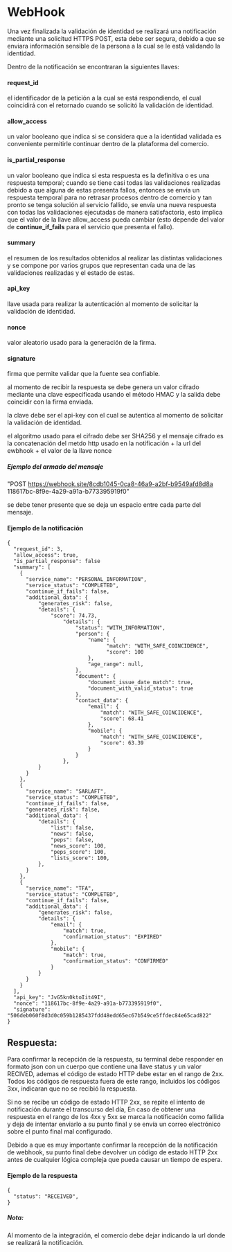 # WebHook

Una vez finalizada la validación de identidad se realizará una notificación mediante una solicitud HTTPS POST, esta debe ser segura, debido a que se enviara información sensible de la persona a la cual se le está validando la identidad. 

Dentro de la notificación se encontraran la siguientes llaves:

#### request_id
el identificador de la petición a la cual se está respondiendo, el cual coincidirá con el retornado cuando se solicitó la validación de identidad.

#### allow_access
un valor booleano que indica si se considera que a la identidad validada es conveniente permitirle continuar dentro de la plataforma del comercio.

#### is_partial_response
un valor booleano que indica si esta respuesta es la definitiva o es una respuesta temporal; cuando se tiene casi todas las validaciones realizadas debido a que alguna de estas presenta fallos, entonces se envía un respuesta temporal para no retrasar procesos dentro de comercio y tan pronto se tenga solución al servicio fallido, se enví­a una nueva respuesta con todas las validaciones ejecutadas de manera satisfactoria, esto implica que el valor de la llave allow_access pueda cambiar (esto depende del valor de **continue_if_fails** para el servicio que presenta el fallo).

#### summary
el resumen de los resultados obtenidos al realizar las distintas validaciones y se compone por varios grupos que representan cada una de las validaciones realizadas y el estado de estas.

#### api_key
llave usada para realizar la autenticación al momento de solicitar la validación de identidad.

#### nonce
valor aleatorio usado para la generación de la firma.

#### signature
firma que permite validar que la fuente sea confiable. 

al momento de recibir la respuesta se debe genera un valor cifrado mediante una clave especificada usando el método HMAC y la salida debe coincidir con la firma enviada.

la clave debe ser el api-key con el cual se autentica al momento de solicitar la validación de identidad.

el algoritmo usado para el cifrado debe ser SHA256 y el mensaje cifrado es la concatenación del metdo http usado en la notificación + la url del ewbhook + el valor de la llave nonce

##### Ejemplo del armado del mensaje

"POST https://webhook.site/8cdb1045-0ca8-46a9-a2bf-b9549afd8d8a 118617bc-8f9e-4a29-a91a-b773395919f0"

se debe tener presente que se deja un espacio entre cada parte del mensaje.


#### Ejemplo de la notificación

```
{
  "request_id": 3,
  "allow_access": true,
  "is_partial_response": false
  "summary": [
    {
      "service_name": "PERSONAL_INFORMATION",
      "service_status": "COMPLETED",
      "continue_if_fails": false,
      "additional_data": {
          "generates_risk": false,
          "details": {
              "score": 74.73,
                  "details": {
                      "status": "WITH_INFORMATION",
                      "person": {
                          "name": {
                                "match": "WITH_SAFE_COINCIDENCE",
                                "score": 100
                          },
                          "age_range": null,
                      },
                      "document": {
                          "document_issue_date_match": true,
                          "document_with_valid_status": true
                      },
                      "contact_data": {
                          "email": {
                              "match": "WITH_SAFE_COINCIDENCE",
                              "score": 68.41
                          },
                          "mobile": {
                              "match": "WITH_SAFE_COINCIDENCE",
                              "score": 63.39
                          }
                      }
                  },
          }
      }
    },
    {
      "service_name": "SARLAFT",
      "service_status": "COMPLETED",
      "continue_if_fails": false,
      "generates_risk": false,
      "additional_data": {
          "details": {
              "list": false,
              "news": false,
              "peps": false,
              "news_score": 100,
              "peps_score": 100,
              "lists_score": 100,
          },
      }
    },
    {
      "service_name": "TFA",
      "service_status": "COMPLETED",
      "continue_if_fails": false,
      "additional_data": {
          "generates_risk": false,
          "details": {
              "email": {
                  "match": true,
                  "confirmation_status": "EXPIRED"
              },
              "mobile": {
                  "match": true,
                  "confirmation_status": "CONFIRMED"
              }
          }
      }
    }    
  ],
  "api_key": "JvG5kn0ktoIit49I",
  "nonce": "118617bc-8f9e-4a29-a91a-b773395919f0",
  "signature":
"506deb060f8d3d0c059b1285437fdd48edd65ec67b549ce5ffdec84e65cad822"
}
```

## Respuesta:
Para confirmar la recepción de la respuesta, su terminal debe responder en formato json con un cuerpo que contiene una llave status y un valor RECIVED, ademas el código de estado HTTP debe estar en el rango de 2xx. Todos los códigos de respuesta fuera de este rango, incluidos los códigos 3xx, indicaran que no se recibió la respuesta.

Si no se recibe un código de estado HTTP 2xx, se repite el intento de notificación durante el transcurso del día, En caso de obtener una respuesta en el rango de los 4xx y 5xx se marca la notificación como fallida y deja de intentar enviarlo a su punto final y se envía un correo electrónico sobre el punto final mal configurado.

Debido a que es muy importante confirmar la recepción de la notificación de webhook, su punto final debe devolver un código de estado HTTP 2xx antes de cualquier lógica compleja que pueda causar un tiempo de espera.

#### Ejemplo de la respuesta

```
{
  "status": "RECEIVED",
}
```

##### Nota:
Al momento de la integración, el comercio debe dejar indicando la url donde se realizará la notificación.
